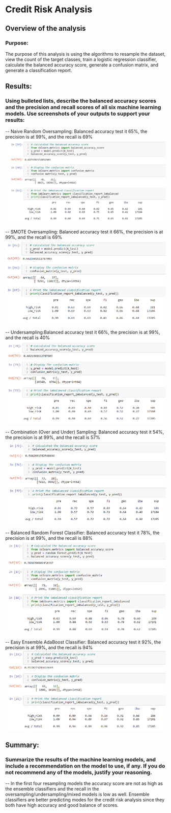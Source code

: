 # Credit Risk Analysis

## Overview of the analysis

### Purpose:
The purpose of this analysis is using the algorithms to resample the dataset, view the count of the target classes,  train a logistic regression classifier,  calculate the balanced accuracy score, generate a confusion matrix, and generate a classification report.

## Results:
### Using bulleted lists, describe the balanced accuracy scores and the precision and recall scores of all six machine learning models. Use screenshots of your outputs to support your results:
-- Naive Random Oversampling: Balanced accuracy test it 65%, the precision is at 99%, and the recall is 69%  
![GITHUB](https://github.com/seafishleo/HW/blob/master/HW17/1.png)  

-- SMOTE Oversampling: Balanced accuracy test it 66%, the precision is at 99%, and the recall is 69%  
![GITHUB](https://github.com/seafishleo/HW/blob/master/HW17/2.png)  

-- Undersampling:Balanced accuracy test it 66%, the precision is at 99%, and the recall is 40%  
![GITHUB](https://github.com/seafishleo/HW/blob/master/HW17/3.png)  

-- Combination (Over and Under) Sampling: Balanced accuracy test it 54%, the precision is at 99%, and the recall is 57%  
![GITHUB](https://github.com/seafishleo/HW/blob/master/HW17/4.png)  

-- Balanced Random Forest Classifier: Balanced accuracy test it 78%, the precision is at 99%, and the recall is 88%  
![GITHUB](https://github.com/seafishleo/HW/blob/master/HW17/5.png)  

-- Easy Ensemble AdaBoost Classifier: Balanced accuracy test it 92%, the precision is at 99%, and the recall is 94%  
![GITHUB](https://github.com/seafishleo/HW/blob/master/HW17/6.png)  

## Summary:
### Summarize the results of the machine learning models, and include a recommendation on the model to use, if any. If you do not recommend any of the models, justify your reasoning.
--  In the first four resampling models the accuracy score are not as high as the ensemble classifiers and the recall in the oversampling/undersampling/mixed models is low as well. Ensemble classifiers are better predicting modes for the credit risk analysis since they both have high accuracy and good balance of scores.





